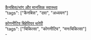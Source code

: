 [कैनबिस/भांग और मानसिक स्वास्थ्य](http://www.rcpsych.ac.uk/healthadvice/translations/hindi/cannabis.aspx)<br />
"tags": ["कैनबिस", "दवा", "अध्ययन"]<br />
-<br />
[कोगनीटिव बिहेवियर थरेपी](http://www.rcpsych.ac.uk/healthadvice/translations/hindi/cbt.aspx)<br />
"tags": ["चिकित्सा", "कोगनीटिव", "मनःचिकित्सा"]<br />
-<br />
